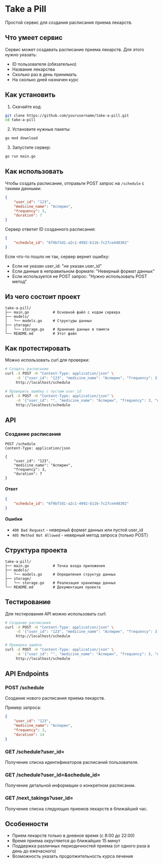 # Take a Pill

Простой сервис для создания расписания приема лекарств.

## Что умеет сервис

Сервис может создавать расписание приема лекарств. Для этого нужно указать:
- ID пользователя (обязательно)
- Название лекарства
- Сколько раз в день принимать
- На сколько дней назначен курс

## Как установить

1. Скачайте код:
```bash
git clone https://github.com/yourusername/take-a-pill.git
cd take-a-pill
```

2. Установите нужные пакеты:
```bash
go mod download
```

3. Запустите сервер:
```bash
go run main.go
```

## Как использовать

Чтобы создать расписание, отправьте POST запрос на `/schedule` с такими данными:
```json
{
    "user_id": "123",
    "medicine_name": "Аспирин",
    "frequency": 3,
    "duration": 7
}
```

Сервер ответит ID созданного расписания:
```json
{
    "schedule_id": "6f9bf3d1-a2c1-4992-b116-7c27ce448302"
}
```

Если что-то пошло не так, сервер вернет ошибку:
- Если не указан user_id: "не указан user_id"
- Если данные в неправильном формате: "Неверный формат данных"
- Если используется не POST запрос: "Нужно использовать POST метод"

## Из чего состоит проект

```
take-a-pill/
├── main.go           # Основной файл с кодом сервера
├── models/
│   └── models.go     # Структуры данных
├── storage/
│   └── storage.go    # Хранение данных в памяти
└── README.md         # Этот файл
```

## Как протестировать

Можно использовать curl для проверки:

```bash
# Создать расписание
curl -X POST -H "Content-Type: application/json" \
     -d '{"user_id": "123", "medicine_name": "Аспирин", "frequency": 3, "duration": 7}' \
     http://localhost/schedule

# Проверить ошибку с пустым user_id
curl -X POST -H "Content-Type: application/json" \
     -d '{"user_id": "", "medicine_name": "Аспирин", "frequency": 3, "duration": 7}' \
     http://localhost/schedule
```

## API

### Создание расписания

```http
POST /schedule
Content-Type: application/json

{
    "user_id": "123",
    "medicine_name": "Аспирин",
    "frequency": 3,
    "duration": 7
}
```

#### Ответ

```json
{
    "schedule_id": "6f9bf3d1-a2c1-4992-b116-7c27ce448302"
}
```

#### Ошибки

- `400 Bad Request` - неверный формат данных или пустой user_id
- `405 Method Not Allowed` - неверный метод запроса (только POST)

## Структура проекта

```
take-a-pill/
├── main.go           # Точка входа приложения
├── models/
│   └── models.go     # Определения структур данных
├── storage/
│   └── storage.go    # Реализация хранилища данных
└── README.md         # Документация проекта
```

## Тестирование

Для тестирования API можно использовать curl:

```bash
# Создание расписания
curl -X POST -H "Content-Type: application/json" \
     -d '{"user_id": "123", "medicine_name": "Аспирин", "frequency": 3, "duration": 7}' \
     http://localhost/schedule

# Проверка ошибок
curl -X POST -H "Content-Type: application/json" \
     -d '{"user_id": "", "medicine_name": "Аспирин", "frequency": 3, "duration": 7}' \
     http://localhost/schedule
```

## API Endpoints

### POST /schedule
Создание нового расписания приема лекарств.

Пример запроса:
```json
{
    "user_id": "123",
    "medicine_name": "Аспирин",
    "frequency": 3,
    "duration": 14
}
```

### GET /schedule?user_id=
Получение списка идентификаторов расписаний пользователя.

### GET /schedule?user_id=&schedule_id=
Получение детальной информации о конкретном расписании.

### GET /next_takings?user_id=
Получение списка следующих приемов лекарств в ближайший час.

## Особенности

- Прием лекарств только в дневное время (с 8:00 до 22:00)
- Время приема округляется до ближайших 15 минут
- Поддержка различных периодичностей приема (от одного раза в день до ежечасного)
- Возможность указать продолжительность курса лечения
